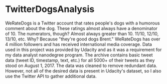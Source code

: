 # TwitterDogsAnalysis

WeRateDogs is a Twitter account that rates people's dogs with a humorous comment about the 
dog. These ratings almost always have a denominator of 10. The numerators, though? Almost 
always greater than 10. 11/10, 12/10, 13/10, etc. Why? Because "they're good dogs Brent." 
WeRateDogs has over 4 million followers and has received international media coverage.
Data used in this project was provided by Udacity and as it was a requirement for my data 
analyst nanodegree program. The archive contains basic tweet data (tweet ID, timestamp, text, 
etc.) for all 5000+ of their tweets as they stood on August 1, 2017. The data was cleaned to 
remove redundant data. However, not all of the desired data is present in Udacity's dataset, so I also use the Twitter API to gather additional data.


